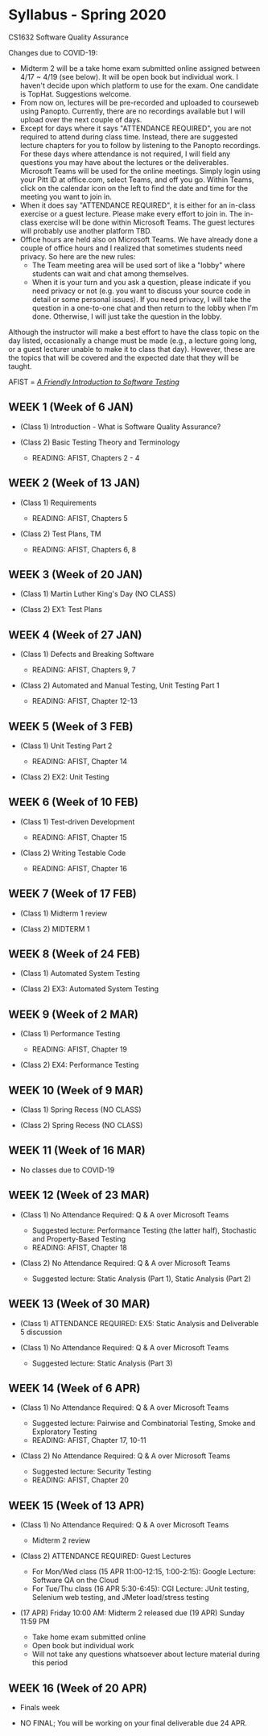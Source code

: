 # Syllabus - Spring 2020
CS1632 Software Quality Assurance

Changes due to COVID-19:
* Midterm 2 will be a take home exam submitted online assigned between 4/17 ~ 4/19 (see below).  It will be open book but individual work.  I haven't decide upon which platform to use for the exam.  One candidate is TopHat.  Suggestions welcome.
* From now on, lectures will be pre-recorded and uploaded to courseweb using Panopto.  Currently, there are no recordings available but I will upload over the next couple of days.
* Except for days where it says "ATTENDANCE REQUIRED", you are not required to attend during class time.  Instead, there are suggested lecture chapters for you to follow by listening to the Panopto recordings.  For these days where attendance is not required, I will field any questions you may have about the lectures or the deliverables.  Microsoft Teams will be used for the online meetings.  Simply login using your Pitt ID at office.com, select Teams, and off you go.  Within Teams, click on the calendar icon on the left to find the date and time for the meeting you want to join in.
* When it does say "ATTENDANCE REQUIRED", it is either for an in-class exercise or a guest lecture.  Please make every effort to join in.  The in-class exercise will be done within Microsoft Teams.  The guest lectures will probably use another platform TBD.
* Office hours are held also on Microsoft Teams.  We have already done a couple of office hours and I realized that sometimes students need privacy.  So here are the new rules:
  * The Team meeting area will be used sort of like a "lobby" where students can wait and chat among themselves.
  * When it is your turn and you ask a question, please indicate if you need privacy or not (e.g. you want to discuss your source code in detail or some personal issues).  If you need privacy, I will take the question in a one-to-one chat and then return to the lobby when I'm done.  Otherwise, I will just take the question in the lobby.



Although the instructor will make a best effort to have the class topic on the day listed, occasionally a change must be made (e.g., a lecture going long, or a guest lecturer unable to make it to class that day).  However, these are the topics that will be covered and the expected date that they will be taught.

AFIST = [_A Friendly Introduction to Software Testing_](software-quality-assurance-textbook.pdf)

## WEEK 1 (Week of 6 JAN)
* (Class 1) Introduction - What is Software Quality Assurance?

* (Class 2)  Basic Testing Theory and Terminology
  * READING: AFIST, Chapters 2 - 4

## WEEK 2 (Week of 13 JAN)

* (Class 1) Requirements
  * READING: AFIST, Chapters 5

* (Class 2) Test Plans, TM
  * READING: AFIST, Chapters 6, 8

## WEEK 3 (Week of 20 JAN)
  
* (Class 1) Martin Luther King's Day (NO CLASS)

* (Class 2) EX1: Test Plans

## WEEK 4 (Week of 27 JAN)

* (Class 1) Defects and Breaking Software
  * READING: AFIST, Chapters 9, 7
  
* (Class 2) Automated and Manual Testing, Unit Testing Part 1
  * READING: AFIST, Chapter 12-13


## WEEK 5 (Week of 3 FEB)

* (Class 1) Unit Testing Part 2
  * READING: AFIST, Chapter 14
 
* (Class 2) EX2: Unit Testing

## WEEK 6 (Week of 10 FEB)

* (Class 1) Test-driven Development
  * READING: AFIST, Chapter 15

* (Class 2) Writing Testable Code
  * READING: AFIST, Chapter 16

## WEEK 7 (Week of 17 FEB)

* (Class 1) Midterm 1 review

* (Class 2) MIDTERM 1

## WEEK 8 (Week of 24 FEB)

* (Class 1) Automated System Testing

* (Class 2) EX3: Automated System Testing

## WEEK 9 (Week of 2 MAR)

* (Class 1) Performance Testing
  * READING: AFIST, Chapter 19
  
* (Class 2) EX4: Performance Testing

## WEEK 10 (Week of 9 MAR)

* (Class 1) Spring Recess (NO CLASS)

* (Class 2) Spring Recess (NO CLASS)

## WEEK 11 (Week of 16 MAR)

* No classes due to COVID-19

## WEEK 12 (Week of 23 MAR)

* (Class 1) No Attendance Required: Q & A over Microsoft Teams
  * Suggested lecture: Performance Testing (the latter half), Stochastic and Property-Based Testing
  * READING: AFIST, Chapter 18
  
* (Class 2) No Attendance Required: Q & A over Microsoft Teams
  * Suggested lecture: Static Analysis (Part 1), Static Analysis (Part 2)

## WEEK 13 (Week of 30 MAR)

* (Class 1) ATTENDANCE REQUIRED: EX5: Static Analysis and Deliverable 5 discussion

* (Class 1) No Attendance Required: Q & A over Microsoft Teams
  * Suggested lecture: Static Analysis (Part 3)

## WEEK 14 (Week of 6 APR)

* (Class 1) No Attendance Required: Q & A over Microsoft Teams
  * Suggested lecture: Pairwise and Combinatorial Testing, Smoke and Exploratory Testing
  * READING: AFIST, Chapter 17, 10-11

* (Class 2) No Attendance Required: Q & A over Microsoft Teams
  * Suggested lecture: Security Testing
  * READING: AFIST, Chapter 20
  
## WEEK 15 (Week of 13 APR)

* (Class 1) No Attendance Required: Q & A over Microsoft Teams
  * Midterm 2 review
  
* (Class 2) ATTENDANCE REQUIRED: Guest Lectures
  * For Mon/Wed class (15 APR 11:00-12:15, 1:00-2:15): Google Lecture: Software QA on the Cloud
  * For Tue/Thu class (16 APR 5:30-6:45): CGI Lecture: JUnit testing, Selenium web testing, and JMeter load/stress testing
  
* (17 APR) Friday 10:00 AM: Midterm 2 released due (19 APR) Sunday 11:59 PM
  * Take home exam submitted online
  * Open book but individual work
  * Will not take any questions whatsoever about lecture material during this period

## WEEK 16 (Week of 20 APR)

* Finals week

* NO FINAL; You will be working on your final deliverable due 24 APR.
